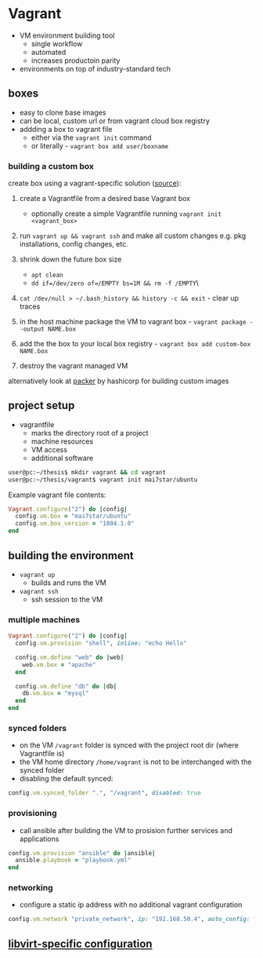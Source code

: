 # Vagrant

- VM environment building tool
    - single workflow
    - automated
    - increases productoin parity
- environments on top of industry-standard tech

## boxes

- easy to clone base images
- can be local, custom url or from vagrant cloud box registry
- addding a box to vagrant file
    - either via the `vagrant init` command
    - or literally - `vagrant box add user/boxname`

### building a custom box

create box using a vagrant-specific solution ([source](https://scotch.io/tutorials/how-to-create-a-vagrant-base-box-from-an-existing-one)):

1. create a Vagrantfile from a desired base Vagrant box
    - optionally create a simple Vagrantfile running `vagrant init <vagrant_box>`

2. run `vagrant up && vagrant ssh` and make all custom changes e.g. pkg installations, config changes, etc.
3. shrink down the future box size
    - `apt clean`
    - `dd if=/dev/zero of=/EMPTY bs=1M && rm -f /EMPTY`\

4. `cat /dev/null > ~/.bash_history && history -c && exit` - clear up traces
5. in the host machine package the VM to vagrant box - `vagrant package --output NAME.box`
6. add the the box to your local box registry - `vagrant box add custom-box NAME.box`
7. destroy the vagrant managed VM

alternatively look at [packer](https://github.com/hashicorp/packer) by hashicorp for building custom images

## project setup

- vagrantfile
    - marks the directory root of a project
    - machine resources
    - VM access
    - additional software

```bash
user@pc:~/thesis$ mkdir vagrant && cd vagrant
user@pc:~/thesis/vagrant$ vagrant init mai7star/ubuntu
```

Example vagrant file contents:
```ruby
Vagrant.configure("2") do |config|
  config.vm.box = "mai7star/ubuntu"
  config.vm.box_version = "1804.1.0"
end
```

## building the environment

- `vagrant up`
    - builds and runs the VM
- `vagrant ssh`
    - ssh session to the VM

### multiple machines

```ruby
Vagrant.configure("2") do |config|
  config.vm.provision "shell", inline: "echo Hello"

  config.vm.define "web" do |web|
    web.vm.box = "apache"
  end

  config.vm.define "db" do |db|
    db.vm.box = "mysql"
  end
end
```

### synced folders

- on the VM `/vagrant` folder is synced with the project root dir (where Vagrantfile is)
- the VM home directory `/home/vagrant` is not to be interchanged with the synced folder
- disabling the default synced:
```ruby
config.vm.synced_folder ".", "/vagrant", disabled: true
```


### provisioning

- call ansible after building the VM to prosision further services and applications
```ruby
config.vm.provision "ansible" do |ansible|
  ansible.playbook = "playbook.yml"
end
```

### networking

- configure a static ip address with no additional vagrant configuration
```ruby
config.vm.network "private_network", ip: "192.168.50.4", auto_config: false
```

## [libvirt-specific configuration](./vagrant_libvirt.md)
